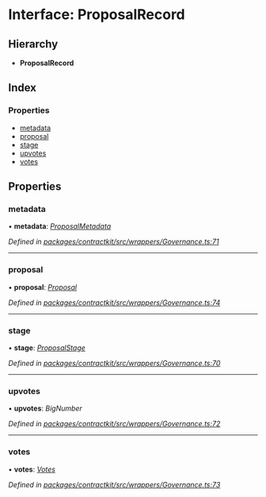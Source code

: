 # Interface: ProposalRecord

## Hierarchy

* **ProposalRecord**

## Index

### Properties

* [metadata](_wrappers_governance_.proposalrecord.md#metadata)
* [proposal](_wrappers_governance_.proposalrecord.md#proposal)
* [stage](_wrappers_governance_.proposalrecord.md#stage)
* [upvotes](_wrappers_governance_.proposalrecord.md#upvotes)
* [votes](_wrappers_governance_.proposalrecord.md#votes)

## Properties

###  metadata

• **metadata**: *[ProposalMetadata](_wrappers_governance_.proposalmetadata.md)*

*Defined in [packages/contractkit/src/wrappers/Governance.ts:71](https://github.com/celo-org/celo-monorepo/blob/master/packages/contractkit/src/wrappers/Governance.ts#L71)*

___

###  proposal

• **proposal**: *[Proposal](../modules/_wrappers_governance_.md#proposal)*

*Defined in [packages/contractkit/src/wrappers/Governance.ts:74](https://github.com/celo-org/celo-monorepo/blob/master/packages/contractkit/src/wrappers/Governance.ts#L74)*

___

###  stage

• **stage**: *[ProposalStage](../enums/_wrappers_governance_.proposalstage.md)*

*Defined in [packages/contractkit/src/wrappers/Governance.ts:70](https://github.com/celo-org/celo-monorepo/blob/master/packages/contractkit/src/wrappers/Governance.ts#L70)*

___

###  upvotes

• **upvotes**: *BigNumber*

*Defined in [packages/contractkit/src/wrappers/Governance.ts:72](https://github.com/celo-org/celo-monorepo/blob/master/packages/contractkit/src/wrappers/Governance.ts#L72)*

___

###  votes

• **votes**: *[Votes](_wrappers_governance_.votes.md)*

*Defined in [packages/contractkit/src/wrappers/Governance.ts:73](https://github.com/celo-org/celo-monorepo/blob/master/packages/contractkit/src/wrappers/Governance.ts#L73)*
